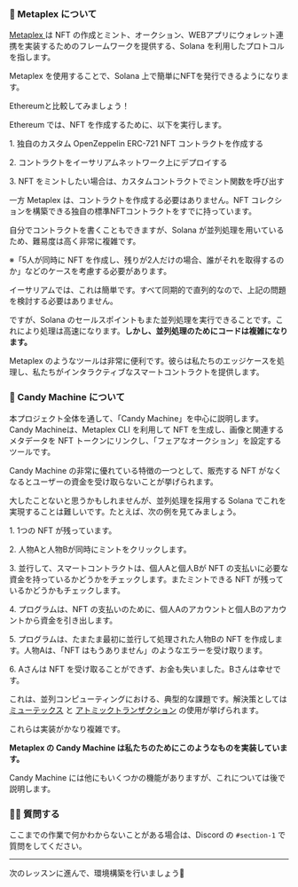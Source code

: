 ### 🐸 Metaplex について

[ Metaplex ](https://www.metaplex.com)は NFT の作成とミント、オークション、WEBアプリにウォレット連携を実装するためのフレームワークを提供する、Solana を利用したプロトコルを指します。

Metaplex を使用することで、Solana 上で簡単にNFTを発行できるようになります。

Ethereumと比較してみましょう！

Ethereum では、NFT を作成するために、以下を実行します。

1\. 独自のカスタム OpenZeppelin ERC-721 NFT コントラクトを作成する

2\. コントラクトをイーサリアムネットワーク上にデプロイする

3\. NFT をミントしたい場合は、カスタムコントラクトでミント関数を呼び出す

一方 Metaplex は、コントラクトを作成する必要はありません。NFT コレクションを構築できる独自の標準NFTコントラクトをすでに持っています。

自分でコントラクトを書くこともできますが、Solana が並列処理を用いているため、難易度は高く非常に複雑です。

※「5人が同時に NFT を作成し、残りが2人だけの場合、誰がそれを取得するのか」などのケースを考慮する必要があります。

イーサリアムでは、これは簡単です。すべて同期的で直列的なので、上記の問題を検討する必要はありません。

ですが、Solana のセールスポイントもまた並列処理を実行できることです。これにより処理は高速になります。**しかし、並列処理のためにコードは複雑になります。**

Metaplex のようなツールは非常に便利です。彼らは私たちのエッジケースを処理し、私たちがインタラクティブなスマートコントラクトを提供します。
### 🍭 Candy Machine について

本プロジェクト全体を通して、「Candy Machine」を中心に説明します。
Candy Machineは、Metaplex CLI を利用して NFT を生成し、画像と関連するメタデータを NFT トークンにリンクし、「フェアなオークション」を設定するツールです。

Candy Machine の非常に優れている特徴の一つとして、販売する NFT がなくなるとユーザーの資金を受け取らないことが挙げられます。

大したことないと思うかもしれませんが、並列処理を採用する Solana でこれを実現することは難しいです。たとえば、次の例を見てみましょう。

1\. 1つの NFT が残っています。

2\. 人物Aと人物Bが同時にミントをクリックします。

3\. 並行して、スマートコントラクトは、個人Aと個人Bが NFT の支払いに必要な資金を持っているかどうかをチェックします。またミントできる NFT が残っているかどうかもチェックします。

4\. プログラムは、NFT の支払いのために、個人Aのアカウントと個人Bのアカウントから資金を引き出します。

5\. プログラムは、たまたま最初に並行して処理された人物Bの NFT を作成します。人物Aは、「NFT はもうありません」のようなエラーを受け取ります。

6\. Aさんは NFT を受け取ることができず、お金も失いました。Bさんは幸せです。

これは、並列コンピューティングにおける、典型的な課題です。解決策としては [ミューテックス](https://doc.rust-lang.org/std/sync/struct.Mutex.html) と [アトミックトランザクション](https://en.wikipedia.org/wiki/Atomicity_(database_systems)) の使用が挙げられます。

これらは実装がかなり複雑です。

**Metaplex の Candy Machine は私たちのためにこのようなものを実装しています。**

Candy Machine には他にもいくつかの機能がありますが、これについては後で説明します。
### 🙋‍♂️ 質問する

ここまでの作業で何かわからないことがある場合は、Discord の `#section-1` で質問をしてください。

---
次のレッスンに進んで、環境構築を行いましょう🎉
